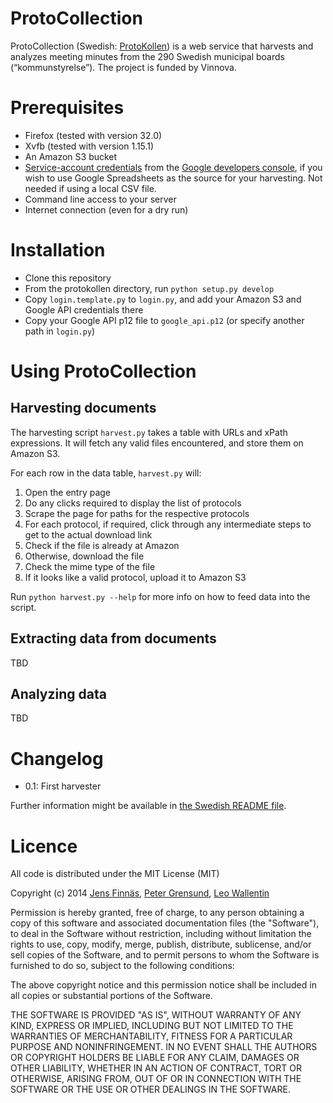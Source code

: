 ProtoCollection
===============
ProtoCollection (Swedish: [ProtoKollen](README.sv.md)) is a web service that harvests and analyzes meeting minutes from the 290 Swedish municipal boards (“kommunstyrelse”). The project is funded by Vinnova.

Prerequisites
=============
 * Firefox (tested with version 32.0)
 * Xvfb (tested with version 1.15.1)
 * An Amazon S3 bucket
 * [Service-account credentials](https://developers.google.com/console/help/new/#serviceaccounts) from the [Google developers console](https://console.developers.google.com/), if you wish to use Google Spreadsheets as the source for your harvesting. Not needed if using a local CSV file.
 * Command line access to your server
 * Internet connection (even for a dry run)
 
Installation
============

 * Clone this repository
 * From the protokollen directory, run `python setup.py develop`
 * Copy `login.template.py` to `login.py`, and add your Amazon S3 and Google API credentials there
 * Copy your Google API p12 file to `google_api.p12` (or specify another path in `login.py`)

Using ProtoCollection
=====================

Harvesting documents
---------------------
The harvesting script `harvest.py` takes a table with URLs and xPath expressions. It will fetch any valid files encountered, and store them on Amazon S3.

For each row in the data table, `harvest.py` will:

1. Open the entry page
2. Do any clicks required to display the list of protocols
3. Scrape the page for paths for the respective protocols
4. For each protocol, if required, click through any intermediate steps to get to the actual download link
5. Check if the file is already at Amazon
6. Otherwise, download the file
7. Check the mime type of the file
8. If it looks like a valid protocol, upload it to Amazon S3

Run `python harvest.py --help` for more info on how to feed data into the script.

Extracting data from documents
------------------------------
TBD

Analyzing data
--------------
TBD

Changelog
=========

 * 0.1: First harvester

Further information might be available in [the Swedish README file](README.sv.md).

Licence
=======
All code is distributed under the MIT License (MIT)

Copyright (c) 2014 [Jens Finnäs](https://twitter.com/jensfinnas), [Peter Grensund](https://twitter.com/grensund), [Leo Wallentin](http://leowallentin.se/leo/en)

Permission is hereby granted, free of charge, to any person obtaining a copy
of this software and associated documentation files (the "Software"), to deal
in the Software without restriction, including without limitation the rights
to use, copy, modify, merge, publish, distribute, sublicense, and/or sell
copies of the Software, and to permit persons to whom the Software is
furnished to do so, subject to the following conditions:

The above copyright notice and this permission notice shall be included in
all copies or substantial portions of the Software.

THE SOFTWARE IS PROVIDED "AS IS", WITHOUT WARRANTY OF ANY KIND, EXPRESS OR
IMPLIED, INCLUDING BUT NOT LIMITED TO THE WARRANTIES OF MERCHANTABILITY,
FITNESS FOR A PARTICULAR PURPOSE AND NONINFRINGEMENT. IN NO EVENT SHALL THE
AUTHORS OR COPYRIGHT HOLDERS BE LIABLE FOR ANY CLAIM, DAMAGES OR OTHER
LIABILITY, WHETHER IN AN ACTION OF CONTRACT, TORT OR OTHERWISE, ARISING FROM,
OUT OF OR IN CONNECTION WITH THE SOFTWARE OR THE USE OR OTHER DEALINGS IN
THE SOFTWARE.